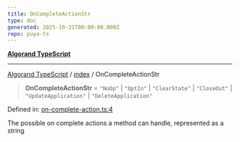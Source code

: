 ```yaml
---
title: OnCompleteActionStr
type: doc
generated: 2025-10-31T00:00:00.000Z
repo: puya-ts
---
```


[**Algorand TypeScript**](docs/_md/README)

---

[Algorand TypeScript](docs/_md/modules) / [index](/reference/algorand-typescript/api/index/readme/) / OnCompleteActionStr

> **OnCompleteActionStr** = `"NoOp"` \| `"OptIn"` \| `"ClearState"` \| `"CloseOut"` \| `"UpdateApplication"` \| `"DeleteApplication"`

Defined in: [on-complete-action.ts:4](https://github.com/algorandfoundation/puya-ts/blob/main/packages/algo-ts/src/on-complete-action.ts#L4)

The possible on complete actions a method can handle, represented as a string
